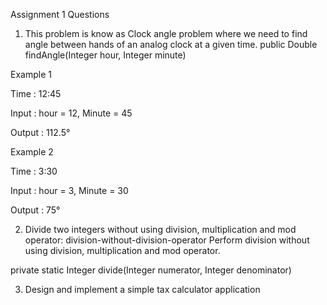 Assignment 1
Questions

1. This problem is know as Clock angle problem where we need to find angle between hands of an analog clock at a given time.
public Double findAngle(Integer hour, Integer minute)

Example 1

Time : 12:45

Input : hour = 12, Minute = 45

Output : 112.5°

Example 2

Time : 3:30

Input : hour = 3, Minute = 30

Output : 75°

2. Divide two integers without using division, multiplication and mod operator: division-without-division-operator
Perform division without using division, multiplication and mod operator.

private static Integer divide(Integer numerator, Integer denominator)

3. Design and implement a simple tax calculator application

